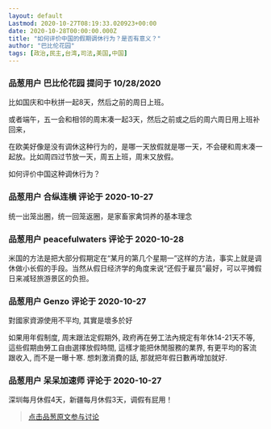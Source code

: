 ```yaml
---
layout: default
Lastmod: 2020-10-27T08:19:33.020923+00:00
date: 2020-10-28T00:00:00.000Z
title: "如何评价中国的假期调休行为？是否有意义？"
author: "巴比伦花园"
tags: [政治,民主,台湾,司法,美国,中国]
---
```



### 品葱用户 **巴比伦花园** 提问于 10/28/2020
    
比如国庆和中秋拼一起8天，然后之前的周日上班。  
  
或者端午，五一会和相邻的周末凑一起3天，然后之前或之后的周六周日用上班补回来，  
  
在欧美好像是没有调休这种行为的，是哪一天放假就是哪一天，不会硬和周末凑一起放。比如周四过节放一天，周五上班，周末又放假。  
  
如何评价中国这种调休行为？
    
                

### 品葱用户 **合纵连横** 评论于 2020-10-27
        
统一出笼出圈，统一回笼返圈，是家畜家禽饲养的基本理念
        
                

### 品葱用户 **peacefulwaters** 评论于 2020-10-28
        
米国的方法是把大部分假期定在“某月的第几个星期一”这样的方法，事实上就是调休做小长假的手段。当然从假日经济学的角度来说“还假于雇员”最好，可以平摊假日来减轻旅游景区的负担。
        
                

### 品葱用户 **Genzo** 评论于 2020-10-27
        
對國家資源使用不平均, 其實是壞多於好  
  
如果用年假制度, 周末跟法定假期外, 政府再在勞工法內規定有年休14-21天不等, 這些假期由勞工自由選擇放假時間, 這樣才能把休閒服務的業界, 有更平均的客流跟收入, 而不是一曝十寒. 想刺激消費的話, 那就把年假日數再增加就好.
        
                

### 品葱用户 **呆呆加速师** 评论于 2020-10-27
        
深圳每月休假4天，新疆每月休假3天，调假有屁用！
        
                





> [点击品葱原文参与讨论](https://pincong.rocks/question/32736)

